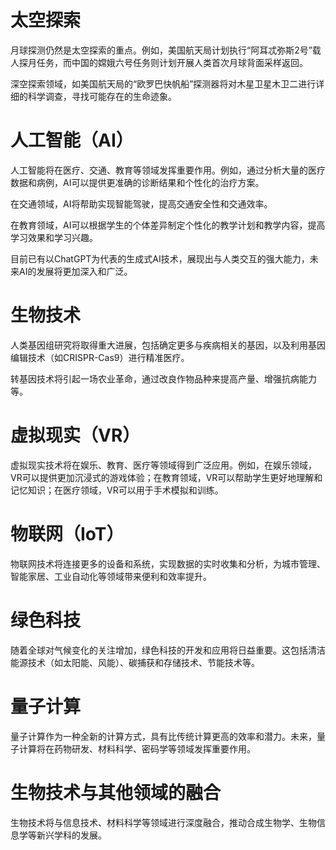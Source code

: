 # 太空探索  
  
月球探测仍然是太空探索的重点。例如，美国航天局计划执行“阿耳忒弥斯2号”载人探月任务，而中国的嫦娥六号任务则计划开展人类首次月球背面采样返回。  
  
深空探索领域，如美国航天局的“欧罗巴快帆船”探测器将对木星卫星木卫二进行详细的科学调查，寻找可能存在的生命迹象。  
  
# 人工智能（AI）  
  
人工智能将在医疗、交通、教育等领域发挥重要作用。例如，通过分析大量的医疗数据和病例，AI可以提供更准确的诊断结果和个性化的治疗方案。  
  
在交通领域，AI将帮助实现智能驾驶，提高交通安全性和交通效率。  
  
在教育领域，AI可以根据学生的个体差异制定个性化的教学计划和教学内容，提高学习效果和学习兴趣。  
  
目前已有以ChatGPT为代表的生成式AI技术，展现出与人类交互的强大能力，未来AI的发展将更加深入和广泛。  
  
# 生物技术  
  
人类基因组研究将取得重大进展，包括确定更多与疾病相关的基因，以及利用基因编辑技术（如CRISPR-Cas9）进行精准医疗。  
  
转基因技术将引起一场农业革命，通过改良作物品种来提高产量、增强抗病能力等。  
  
# 虚拟现实（VR）  
  
虚拟现实技术将在娱乐、教育、医疗等领域得到广泛应用。例如，在娱乐领域，VR可以提供更加沉浸式的游戏体验；在教育领域，VR可以帮助学生更好地理解和记忆知识；在医疗领域，VR可以用于手术模拟和训练。  
  
# 物联网（IoT）  
  
物联网技术将连接更多的设备和系统，实现数据的实时收集和分析，为城市管理、智能家居、工业自动化等领域带来便利和效率提升。  
  
# 绿色科技  
  
随着全球对气候变化的关注增加，绿色科技的开发和应用将日益重要。这包括清洁能源技术（如太阳能、风能）、碳捕获和存储技术、节能技术等。  
  
# 量子计算  
  
量子计算作为一种全新的计算方式，具有比传统计算更高的效率和潜力。未来，量子计算将在药物研发、材料科学、密码学等领域发挥重要作用。  
  
# 生物技术与其他领域的融合  
  
生物技术将与信息技术、材料科学等领域进行深度融合，推动合成生物学、生物信息学等新兴学科的发展。